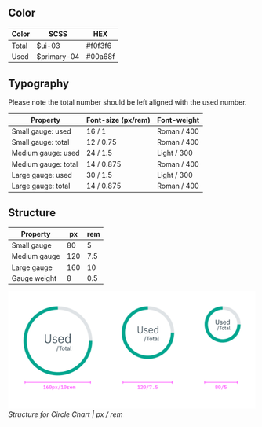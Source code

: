 ## Color

| Color            | SCSS                   | HEX                 |
|------------------|------------------------|---------------------|
| Total            | $ui-03                 | #f0f3f6             |
| Used             | $primary-04            | #00a68f             |



## Typography
Please note the total number should be left aligned with the used number.

| Property            | Font-size (px/rem)       | Font-weight  |
|---------------------|------------------|--------------|
| Small gauge: used   | 16 / 1     | Roman / 400  |
| Small gauge: total  | 12 / 0.75   | Roman / 400  |
| Medium gauge: used  | 24 / 1.5    | Light / 300  |
| Medium gauge: total | 14 / 0.875  | Roman / 400  |
| Large gauge: used   | 30 / 1.5    | Light / 300  |
| Large gauge: total  | 14 / 0.875  | Roman / 400  |


## Structure
| Property              | px  | rem |
|-----------------------|-----|-----|
| Small gauge           | 80  | 5   |
| Medium gauge          | 120 | 7.5 |
| Large gauge           | 160 | 10  |
| Gauge weight          | 8   | 0.5 |

![Structure for Circle Chart in px / rem](images/style-circle-gauge.png)
_Structure for Circle Chart | px / rem_
